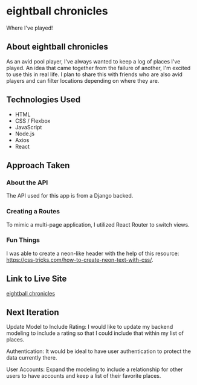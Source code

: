 # eightball chronicles

Where I've played!

## About eightball chronicles

As an avid pool player, I've always wanted to keep a log of places I've played. An idea that came together from the failure of another, I'm excited to use this in real life. I plan to share this with friends who are also avid players and can filter locations depending on where they are.

## Technologies Used

- HTML
- CSS / Flexbox
- JavaScript
- Node.js
- Axios
- React

## Approach Taken

### About the API

The API used for this app is from a Django backed.

### Creating a Routes

To mimic a multi-page application, I utilized React Router to switch views.

### Fun Things

I was able to create a neon-like header with the help of this resource: https://css-tricks.com/how-to-create-neon-text-with-css/.

## Link to Live Site

[eightball chronicles](https://eightball-react.herokuapp.com/)


## Next Iteration

Update Model to Include Rating:
I would like to update my backend modeling to include a rating so that I could include that within my list of places.

Authentication:
It would be ideal to have user authentication to protect the data currently there.

User Accounts:
Expand the modeling to include a relationship for other users to have accounts and keep a list of their favorite places.
